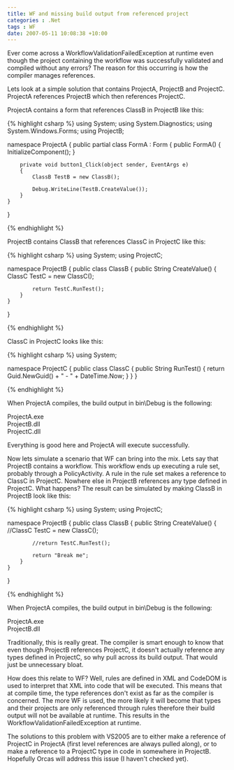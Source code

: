 ```yaml
---
title: WF and missing build output from referenced project
categories : .Net
tags : WF
date: 2007-05-11 10:08:38 +10:00
---
```


Ever come across a WorkflowValidationFailedException at runtime even though the project containing the workflow was successfully validated and compiled without any errors? The reason for this occurring is how the compiler manages references. 

Lets look at a simple solution that contains ProjectA, ProjectB and ProjectC. ProjectA references ProjectB which then references ProjectC. 

ProjectA contains a form that references ClassB in ProjectB like this:

{% highlight csharp %}
using System;
using System.Diagnostics;
using System.Windows.Forms;
using ProjectB;
     
namespace ProjectA
{
    public partial class FormA : Form
    {
        public FormA()
        {
            InitializeComponent();
        }
     
        private void button1_Click(object sender, EventArgs e)
        {
            ClassB TestB = new ClassB();
     
            Debug.WriteLine(TestB.CreateValue());
        }
    }
}
    
{% endhighlight %}

ProjectB contains ClassB that references ClassC in ProjectC like this:

{% highlight csharp %}
using System;
using ProjectC;
     
namespace ProjectB
{
    public class ClassB
    {
        public String CreateValue()
        {
            ClassC TestC = new ClassC();
     
            return TestC.RunTest();
        }
    }
}
    
{% endhighlight %}

ClassC in ProjectC looks like this:

{% highlight csharp %}
using System;
     
namespace ProjectC
{
    public class ClassC
    {
        public String RunTest()
        {
            return Guid.NewGuid() + " - " + DateTime.Now;
        }
    }
}
    
{% endhighlight %}

When ProjectA compiles, the build output in bin\Debug is the following:

ProjectA.exe         
ProjectB.dll         
ProjectC.dll

Everything is good here and ProjectA will execute successfully.

Now lets simulate a scenario that WF can bring into the mix. Lets say that ProjectB contains a workflow. This workflow ends up executing a rule set, probably through a PolicyActivity. A rule in the rule set makes a reference to ClassC in ProjectC. Nowhere else in ProjectB references any type defined in ProjectC. What happens? The result can be simulated by making ClassB in ProjectB look like this:

{% highlight csharp %}
using System;
using ProjectC;
     
namespace ProjectB
{
    public class ClassB
    {
        public String CreateValue()
        {
            //ClassC TestC = new ClassC();
     
            //return TestC.RunTest();
     
            return "Break me";
        }
    }
}
    
{% endhighlight %}

When ProjectA compiles, the build output in bin\Debug is the following:

ProjectA.exe         
ProjectB.dll

Traditionally, this is really great. The compiler is smart enough to know that even though ProjectB references ProjectC, it doesn't actually reference any types defined in ProjectC, so why pull across its build output. That would just be unnecessary bloat. 

How does this relate to WF? Well, rules are defined in XML and CodeDOM is used to interpret that XML into code that will be executed. This means that at compile time, the type references don't exist as far as the compiler is concerned. The more WF is used, the more likely it will become that types and their projects are only referenced through rules therefore their build output will not be available at runtime. This results in the WorkflowValidationFailedException at runtime.

The solutions to this problem with VS2005 are to either make a reference of ProjectC in ProjectA (first level references are always pulled along), or to make a reference to a ProjectC type in code in somewhere in ProjectB. Hopefully Orcas will address this issue (I haven't checked yet).


